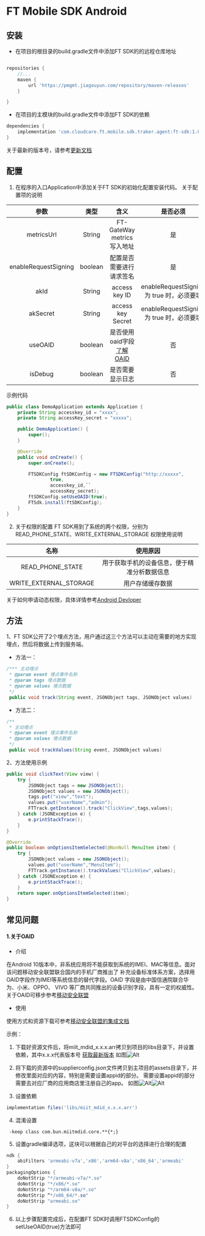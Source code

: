 # FT Mobile SDK Android

## 安装
- 在项目的根目录的build.gradle文件中添加FT SDK的的远程仓库地址

``` groovy

repositories {
    //...
    maven {
        url 'https://pmgmt.jiagouyun.com/repository/maven-releases'
    }

}
```

- 在项目的主模块的build.gradle文件中添加FT SDK的依赖

``` groovy
dependencies {
    implementation 'com.cloudcare.ft.mobile.sdk.traker.agent:ft-sdk:1.0.0'
}
```

关于最新的版本号，请参考[更新文档](https://gitlab.jiagouyun.com/cma/ft-sdk-android/blob/master/README.md)
    
## 配置

1. 在程序的入口Application中添加关于FT SDK的初始化配置安装代码。
关于配置项的说明

参数|类型|含义|是否必须
:--:|:--:|:--:|:--:
metricsUrl|String|FT-GateWay metrics 写入地址|是
enableRequestSigning|boolean|配置是否需要进行请求签名|是
akId|String|access key ID|enableRequestSigning 为 true 时，必须要填
akSecret|String|access key Secret|enableRequestSigning 为 true 时，必须要填
useOAID|boolean|是否使用oaid字段[了解OAID](#1关于oaid)|否
isDebug|boolean|是否需要显示日志|否

示例代码
```java
public class DemoApplication extends Application {
    private String accesskey_id = "xxxx";
    private String accessKey_secret = "xxxxx";

    public DemoApplication() {
        super();
    }

    @Override
    public void onCreate() {
        super.onCreate();

        FTSDKConfig ftSDKConfig = new FTSDKConfig("http://xxxxx",
                true,
                accesskey_id,``
                accessKey_secret);
        ftSDKConfig.setUseOAID(true);
        FTSdk.install(ftSDKConfig);
    }
}
```

2. 关于权限的配置
FT SDK用到了系统的两个权限，分别为READ_PHONE_STATE、WRITE_EXTERNAL_STORAGE
权限使用说明

名称|使用原因
:--:|:--:
READ_PHONE_STATE|用于获取手机的设备信息，便于精准分析数据信息
WRITE_EXTERNAL_STORAGE|用户存储缓存数据

关于如何申请动态权限，具体详情参考[Android Devloper](https://developer.android.google.cn/training/permissions/requesting?hl=en)

## 方法
1、FT SDK公开了2个埋点方法，用户通过这三个方法可以主动在需要的地方实现埋点，然后将数据上传到服务端。

- 方法一：

```java
/*** 主动埋点
 * @param event 埋点事件名称
 * @param tags 埋点数据
 * @param values 埋点数据
 */
 public void track(String event, JSONObject tags, JSONObject values)
```

- 方法二：

```java
/**
 * 主动埋点
 * @param event 埋点事件名称
 * @param values 埋点数据
 */
 public void trackValues(String event, JSONObject values)
```

2、方法使用示例

```java
public void clickText(View view) {
    try {
        JSONObject tags = new JSONObject();
        JSONObject values = new JSONObject();
        tags.put("view","text");
        values.put("userName","admin");
        FTTrack.getInstance().track("ClickView",tags,values);
    } catch (JSONException e) {
        e.printStackTrace();
    }
}

@Override
public boolean onOptionsItemSelected(@NonNull MenuItem item) {
    try {
        JSONObject values = new JSONObject();
        values.put("userName","MenuItem");
        FTTrack.getInstance().trackValues("ClickView",values);
    } catch (JSONException e) {
        e.printStackTrace();
    }
    return super.onOptionsItemSelected(item);
}
```


## 常见问题
#### 1.关于OAID
- 介绍

 在Android 10版本中，非系统应用将不能获取到系统的IMEI、MAC等信息。面对该问题移动安全联盟联合国内的手机厂商推出了
补充设备标准体系方案，选择用OAID字段作为IMEI等系统信息的替代字段。OAID 字段是由中国信通院联合华为、小米、OPPO、
VIVO 等厂商共同推出的设备识别字段，具有一定的权威性。
关于OAID可移步参考[移动安全联盟](http://www.msa-alliance.cn/col.jsp?id=120)

- 使用

 使用方式和资源下载可参考[移动安全联盟的集成文档](http://www.msa-alliance.cn/col.jsp?id=120)

 示例：

1. 下载好资源文件后，将miit_mdid_x.x.x.arr拷贝到项目的libs目录下，并设置依赖，其中x.x.x代表版本号
[获取最新版本](http://www.msa-alliance.cn/col.jsp?id=120)
如图![Alt](screenshot/use_learn_1.png/#pic_center)

2. 将下载的资源中的supplierconfig.json文件拷贝到主项目的assets目录下，并修改里面对应的内容，特别是需要设置appid的部分。
需要设置appid的部分需要去对应厂商的应用商店里注册自己的app。
如图![Alt](screenshot/use_learn_2.png/#pic_center)![Alt](screenshot/use_learn_3.png/#pic_center)

3. 设置依赖
``` groovy
implementation files('libs/miit_mdid_x.x.x.arr')
```

4. 混淆设置
```
 -keep class com.bun.miitmdid.core.**{*;}
```

5. 设置gradle编译选项，这块可以根据自己的对平台的选择进行合理的配置
``` groovy
ndk {
    abiFilters 'armeabi-v7a','x86','arm64-v8a','x86_64','armeabi'
}
packagingOptions {
    doNotStrip "*/armeabi-v7a/*.so"
    doNotStrip "*/x86/*.so"
    doNotStrip "*/arm64-v8a/*.so"
    doNotStrip “*/x86_64/*.so"
    doNotStrip "armeabi.so"
}
```

6. 以上步骤配置完成后，在配置FT SDK时调用FTSDKConfig的setUseOAID(true)方法即可

